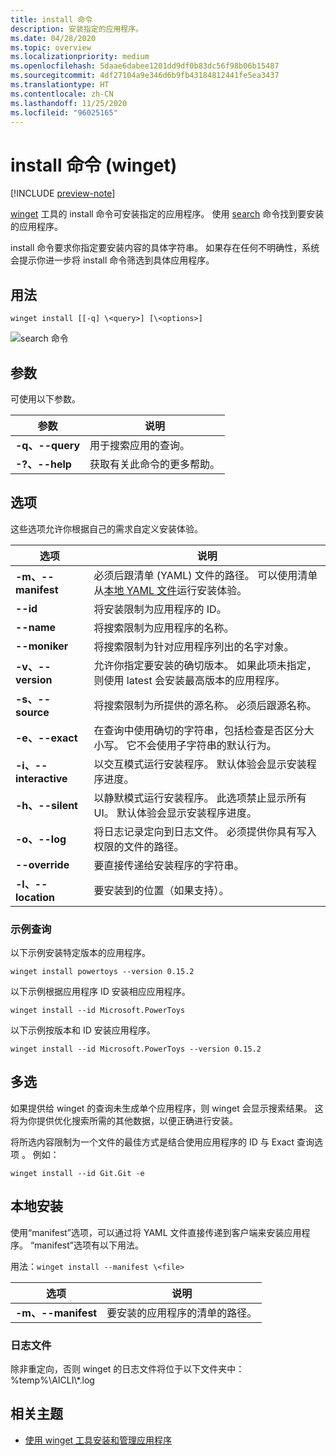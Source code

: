 ```yaml
---
title: install 命令
description: 安装指定的应用程序。
ms.date: 04/28/2020
ms.topic: overview
ms.localizationpriority: medium
ms.openlocfilehash: 5daae6dabee1201dd9df0b83dc56f98b06b15487
ms.sourcegitcommit: 4df27104a9e346d6b9fb43184812441fe5ea3437
ms.translationtype: HT
ms.contentlocale: zh-CN
ms.lasthandoff: 11/25/2020
ms.locfileid: "96025165"
---
```

# <a name="install-command-winget"></a>install 命令 (winget)

[!INCLUDE [preview-note](../../includes/package-manager-preview.md)]

[winget](index.md) 工具的 install 命令可安装指定的应用程序。 使用 [search](search.md) 命令找到要安装的应用程序。  

install 命令要求你指定要安装内容的具体字符串。 如果存在任何不明确性，系统会提示你进一步将 install 命令筛选到具体应用程序。

## <a name="usage"></a>用法

`winget install [[-q] \<query>] [\<options>]`

![search 命令](images\install.png)

## <a name="arguments"></a>参数

可使用以下参数。

| 参数      | 说明 |
|-------------|-------------|  
| **-q、--query**  |  用于搜索应用的查询。 |
| **-?、--help** |  获取有关此命令的更多帮助。 |

## <a name="options"></a>选项

这些选项允许你根据自己的需求自定义安装体验。

| 选项      | 说明 |
|-------------|-------------|  
| **-m、--manifest** |   必须后跟清单 (YAML) 文件的路径。 可以使用清单从[本地 YAML 文件](#local-install)运行安装体验。 |
| **--id**    |  将安装限制为应用程序的 ID。   |  
| **--name**   |  将搜索限制为应用程序的名称。 |  
| **--moniker**   | 将搜索限制为针对应用程序列出的名字对象。 |  
| **-v、--version**  |  允许你指定要安装的确切版本。 如果此项未指定，则使用 latest 会安装最高版本的应用程序。 |  
| **-s、--source**   |  将搜索限制为所提供的源名称。 必须后跟源名称。 |  
| **-e、--exact**   |   在查询中使用确切的字符串，包括检查是否区分大小写。 它不会使用子字符串的默认行为。 |  
| **-i、--interactive** |  以交互模式运行安装程序。 默认体验会显示安装程序进度。 |  
| **-h、--silent** |  以静默模式运行安装程序。 此选项禁止显示所有 UI。 默认体验会显示安装程序进度。 |  
| **-o、--log**  |  将日志记录定向到日志文件。 必须提供你具有写入权限的文件的路径。 |
| **--override** | 要直接传递给安装程序的字符串。    |
| **-l、--location** |    要安装到的位置（如果支持）。 |

### <a name="example-queries"></a>示例查询

以下示例安装特定版本的应用程序。

```CMD
winget install powertoys --version 0.15.2
```

以下示例根据应用程序 ID 安装相应应用程序。

```CMD
winget install --id Microsoft.PowerToys
```

以下示例按版本和 ID 安装应用程序。

```CMD
winget install --id Microsoft.PowerToys --version 0.15.2
```

## <a name="multiple-selections"></a>多选

如果提供给 winget 的查询未生成单个应用程序，则 winget 会显示搜索结果。 这将为你提供优化搜索所需的其他数据，以便正确进行安装。

将所选内容限制为一个文件的最佳方式是结合使用应用程序的 ID 与 Exact 查询选项 。  例如：

```CMD
winget install --id Git.Git -e 
```

## <a name="local-install"></a>本地安装

使用“manifest”选项，可以通过将 YAML 文件直接传递到客户端来安装应用程序。 “manifest”选项有以下用法。

用法：`winget install --manifest \<file>`

| 选项  | 说明 |
|-------------|-------------|  
|  **-m、--manifest** | 要安装的应用程序的清单的路径。 |

### <a name="log-files"></a>日志文件

除非重定向，否则 winget 的日志文件将位于以下文件夹中：\%temp%\\AICLI\\*.log

## <a name="related-topics"></a>相关主题

* [使用 winget 工具安装和管理应用程序](index.md)
